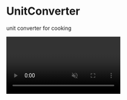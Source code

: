 # UnitConverter
unit converter for cooking

<video autoplay loop muted inline>
  <source src="unitConverter.webm" type="video/webm">
  <img src="unitConverter.gif" />
</video>
